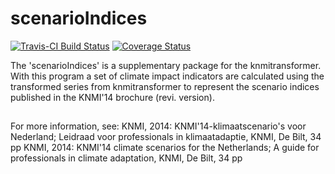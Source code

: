 # scenarioIndices

[![Travis-CI Build Status](https://travis-ci.org/cphotiadou/scenarioIndices.svg?branch=master)](https://travis-ci.org/cphotiadou/scenarioIndices)
[![Coverage Status](https://img.shields.io/codecov/c/github/cphotiadou/scenarioIndices/master.svg)](https://codecov.io/github/cphotiadou/scenarioIndices?branch=master)

The 'scenarioIndices' is a supplementary package for the knmitransformer. With this program a set of climate impact indicators are calculated using the transformed series from knmitransformer to represent the scenario indices published in the KNMI'14 brochure (revi. version).

##
For more information, see:
KNMI, 2014: KNMI'14-klimaatscenario's voor Nederland; Leidraad voor professionals in klimaatadaptie, KNMI, De Bilt, 34 pp
KNMI, 2014: KNMI'14 climate scenarios for the Netherlands; A guide for professionals in climate adaptation, KNMI, De Bilt, 34 pp
